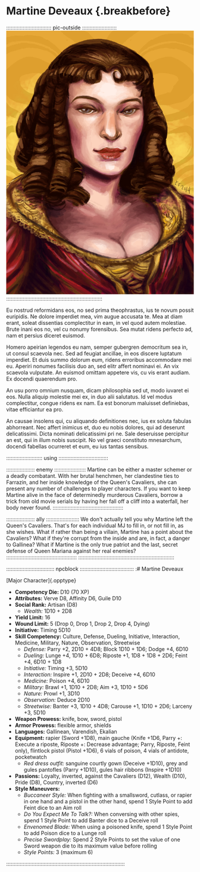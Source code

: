 # Martine Deveaux {.breakbefore}

:::::::::::::::::::::::::::::: pic-outside :::::::::::::::::::::::
![Martine Deveaux, by Eleanor Ferron](assets/Portraits/martine-deveaux.jpg "Martind Deveaux, by Eleanor Ferron")
::::::::::::::::::::::::::::::::::::::::::::::::::::::::::::::::

Eu nostrud reformidans eos, no sed prima theophrastus, ius te novum possit euripidis. Ne dolore imperdiet mea, vim augue accusata te. Mea at diam erant, soleat dissentias complectitur in eam, in vel quod autem molestiae. Brute inani eos no, vel cu nonumy forensibus. Sea mutat ridens perfecto ad, nam et persius diceret euismod.

Homero apeirian legendos eu nam, semper gubergren democritum sea in, ut consul scaevola nec. Sed ad feugiat ancillae, in eos discere luptatum imperdiet. Et duis summo dolorum eum, ridens erroribus accommodare mei eu. Aperiri nonumes facilisis duo an, sed elitr affert nominavi ei. An vix scaevola vulputate. An euismod omittam appetere vis, cu vis erant audiam. Ex docendi quaerendum pro.

An usu porro omnium nusquam, dicam philosophia sed ut, modo iuvaret ei eos. Nulla aliquip molestie mei ex, in duo alii salutatus. Id vel modus complectitur, congue ridens ex nam. Ea est bonorum maluisset definiebas, vitae efficiantur ea pro.

An causae insolens qui, cu aliquando definitiones nec, ius ex soluta fabulas abhorreant. Nec affert inimicus et, duo eu nobis dolores, qui ad deserunt delicatissimi. Dicta nominati delicatissimi pri ne. Sale deseruisse percipitur an est, qui in illum nobis suscipit. No vel graeci constituto mnesarchum, docendi fabellas ocurreret et eum, eu ius tantas sensibus.

:::::::::::::::::::::::: using :::::::::::::::::::::::::::::::::

::::::::::::::::::: enemy :::::::::::::::::::::
Martine can be either a master schemer or a deadly combatant. With her brutal
henchmen, her clandestine ties to Farrazin, and her inside knowledge
of the Queen's Cavaliers, she can present any number of challenges to
player characters. If you want to keep Martine alive in the face of
determinedly murderous Cavaliers, borrow a trick from old movie serials
by having her fall off a cliff into a waterfall, her body never found.
:::::::::::::::::::::::::::::::::::::::::::::::

::::::::::::::::::: ally ::::::::::::::::::::::
We don't actually tell you why Martine left the Queen's Cavaliers.
That's for each individual MJ to fill in, or not fill in, as she
wishes. What if rather than being a villain, Martine has a point
about the Cavaliers? What if they're corrupt from the inside and
are, in fact, a danger to Gallinea? What if Martine is the only true
patriot and the last, secret defense of Queen Mariana against her real
enemies?
:::::::::::::::::::::::::::::::::::::::::::::::
::::::::::::::::::::::::::::::::::::::::::::::::::::::::::::::::

:::::::::::::::::::::::::::::::: npcblock ::::::::::::::::::::::::::::::::::::
:# Martine Deveaux

[Major Character]{.opptype}

- **Competency Die:** D10 (70 XP)
- **Attributes:** Verve D8, Affinity D6, Guile D10
- **Social Rank:** Artisan (D8)
  - *Wealth:* 1D10 + 2D8
- **Yield Limit:** 16
- **Wound Limit:** 5 (Drop 0, Drop 1, Drop 2, Drop 4, Dying)
- **Initiative:** Timing 5D10
- **Skill Competency:** Culture, Defense, Dueling, Initiative, Interaction, Medicine,
                        Military, Nature, Observation, Streetwise
  - *Defense:*        Parry +2, 2D10 + 4D8; Block 1D10 + 1D6; Dodge +4, 6D10
  - *Dueling:*        Lunge +4, 1D10 + 6D8; Riposte +1, 1D8 + 1D8 + 2D6; Feint +4, 6D10 + 1D8
  - *Initiative:*     Timing +3, 5D10
  - *Interaction:*    Inspire +1, 2D10 + 2D8; Deceive +4, 6D10
  - *Medicine:*       Poison +4, 6D10
  - *Military:*       Brawl +1, 1D10 + 2D8; Aim +3, 1D10 + 5D6
  - *Nature:*         Prowl +1, 3D10
  - *Observation:*    Deduce 2D10
  - *Streetwise:*     Banter +3, 1D10 + 4D8; Carouse +1, 1D10 + 2D6; Larceny +3, 5D10
- **Weapon Prowess:** knife, bow, sword, pistol
- **Armor Prowess:** flexible armor, shields
- **Languages:** Gallinean, Varendish, Ekalian
- **Equipment:** rapier (Sword +1D8), main gauche (Knife +1D6, Parry +: Execute a riposte, Riposte +: Decrease advantage; Parry, Riposte, Feint only), flintlock pistol (Pistol +1D6), 6 vials of poison, 4 vials of antidote, pocketwatch
  - *Red dress outfit:* sanguine courtly gown (Deceive +1D10), grey and gules pantofles (Parry +1D10), gules hair ribbons (Inspire +1D10)
- **Passions:** 
    Loyalty, inverted, against the Cavaliers    (D12),
    Wealth                 (D10), 
    Pride                   (D8), 
    Country, inverted       (D6)
- **Style Maneuvers:**
  - *Buccaneer Style:* When fighting with a smallsword, cutlass, or rapier in one hand and a pistol in the other hand, spend 1 Style Point to add Feint dice to an Aim roll
  - *Do You Expect Me To Talk?:* When conversing with other spies, spend 1 Style Point to add Banter dice to a Deceive roll
  - *Envenomed Blade:* When using a poisoned knife, spend 1 Style Point to add Poison dice to a Lunge roll
  - *Precise Swordplay:* Spend 2 Style Points to set the value of one Sword weapon die to its maximum value before rolling
  - *Style Points:* 3 (maximum 6)

:::::::::::::::::::::::::::::::::::::::::::::::::::::::::::::::::::::::::::::::

